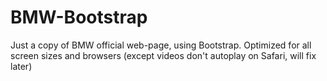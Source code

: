 # BMW-Bootstrap
Just a copy of BMW official web-page, using Bootstrap.
Optimized for all screen sizes and browsers (except videos don't autoplay on Safari, will fix later)
